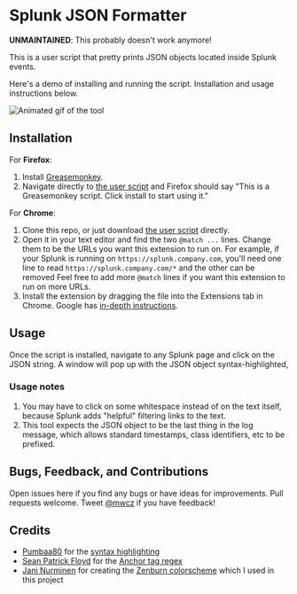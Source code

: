 Splunk JSON Formatter
=====================

**UNMAINTAINED**: This probably doesn't work anymore!

This is a user script that pretty prints JSON objects located inside Splunk events.

Here's a demo of installing and running the script.  Installation and usage instructions below.

![Animated gif of the tool](https://raw.github.com/mwcz/splunk-json-formatter/master/demo.gif)

Installation
------------

For **Firefox**:

 1. Install [Greasemonkey](https://addons.mozilla.org/en-US/firefox/addon/greasemonkey/).
 2. Navigate directly to [the user script](https://github.com/mwcz/splunk-json-formatter/raw/master/splunk-json.user.js) and Firefox should say "This is a Greasemonkey script.  Click install to start using it."

For **Chrome**:

 1. Clone this repo, or just download [the user
    script](https://github.com/mwcz/splunk-json-formatter/raw/master/splunk-json.user.js)
    directly.
 2. Open it in your text editor and find the two `@match ...` lines.  Change
    them to be the URLs you want this extension to run on.  For example, if
    your Splunk is running on `https://splunk.company.com`, you'll need one
    line to read `https://splunk.company.com/*` and the other can be removed
    Feel free to add more `@match` lines if you want this extension to run on more URLs.
 3. Install the extension by dragging the file into the Extensions tab in
    Chrome.  Google has [in-depth
    instructions](https://support.google.com/chrome/answer/167997?hl=en).

Usage
-----

Once the script is installed, navigate to any Splunk page and click on the JSON
string.  A window will pop up with the JSON object syntax-highlighted, 

### Usage notes ###

 1. You may have to click on some whitespace instead of on the text itself,
    because Splunk adds "helpful" filtering links to the text.
 2. This tool expects the JSON object to be the last thing in the log message,
    which allows standard timestamps, class identifiers, etc to be prefixed.

Bugs, Feedback, and Contributions
---------------------------------

Open issues here if you find any bugs or have ideas for improvements.  Pull
requests welcome.  Tweet [@mwcz](https://twitter.com/mwcz) if you have
feedback!

Credits
-------

 - [Pumbaa80](http://stackoverflow.com/users/27862/pumbaa80) for the [syntax highlighting](http://stackoverflow.com/questions/4810841/json-pretty-print-using-javascript/7220510#7220510)
 - [Sean Patrick Floyd](http://stackoverflow.com/users/342852/sean-patrick-floyd) for the [Anchor tag regex](http://stackoverflow.com/a/4563827/215148)
 - [Jani Nurminen](http://slinky.imukuppi.org/) for creating the [Zenburn colorscheme](http://slinky.imukuppi.org/zenburnpage/) which I used in this project
